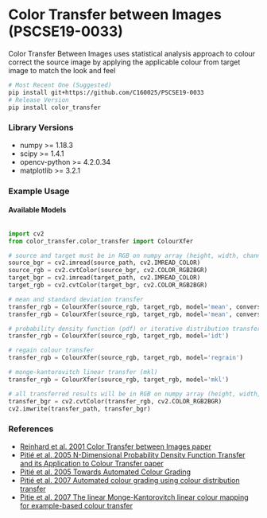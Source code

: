 # Color Transfer between Images (PSCSE19-0033)
Color Transfer Between Images uses statistical analysis approach to colour correct the source image
by applying the applicable colour from target image to match the look and feel   

~~~bash
# Most Recent One (Suggested)
pip install git+https://github.com/C160025/PSCSE19-0033
# Release Version
pip install color_transfer
~~~

### Library Versions
- numpy >= 1.18.3
- scipy >= 1.4.1
- opencv-python >= 4.2.0.34
- matplotlib >= 3.2.1

### Example Usage
#### Available Models
```python

import cv2
from color_transfer.color_transfer import ColourXfer

# source and target must be in RGB on numpy array (height, width, channel)
source_bgr = cv2.imread(source_path, cv2.IMREAD_COLOR)
source_rgb = cv2.cvtColor(source_bgr, cv2.COLOR_RGB2BGR)
target_bgr = cv2.imread(target_path, cv2.IMREAD_COLOR)
target_rgb = cv2.cvtColor(target_bgr, cv2.COLOR_RGB2BGR)

# mean and standard deviation transfer
transfer_rgb = ColourXfer(source_rgb, target_rgb, model='mean', conversion='opencv')
transfer_rgb = ColourXfer(source_rgb, target_rgb, model='mean', conversion='matrix')

# probability density function (pdf) or iterative distribution transfer (idt)
transfer_rgb = ColourXfer(source_rgb, target_rgb, model='idt')

# regain colour transfer
transfer_rgb = ColourXfer(source_rgb, target_rgb, model='regrain')

# monge-kantorovitch linear transfer (mkl)
transfer_rgb = ColourXfer(source_rgb, target_rgb, model='mkl')

# all transferred results will be in RGB on numpy array (height, width, channel)
transfer_bgr = cv2.cvtColor(transfer_rgb, cv2.COLOR_RGB2BGR)
cv2.imwrite(transfer_path, transfer_bgr)

```

### References
- [Reinhard et al. 2001 Color Transfer between Images paper](http://erikreinhard.com/papers/colourtransfer.pdf)
- [Pitié et al. 2005 N-Dimensional Probability Density Function Transfer and its Application to Colour Transfer paper](https://github.com/frcs/colour-transfer/blob/master/publications/pitie05iccv.pdf)
- [Pitié et al. 2005 Towards Automated Colour Grading](https://github.com/frcs/colour-transfer/blob/master/publications/pitie05cvmp.pdf)
- [Pitié et al. 2007 Automated colour grading using colour distribution transfer](https://github.com/frcs/colour-transfer/blob/master/publications/pitie07cviu.pdf)
- [Pitie et al. 2007 The linear Monge-Kantorovitch linear colour mapping for example-based colour transfer](https://github.com/frcs/colour-transfer/blob/master/publications/pitie07cvmp.pdf)